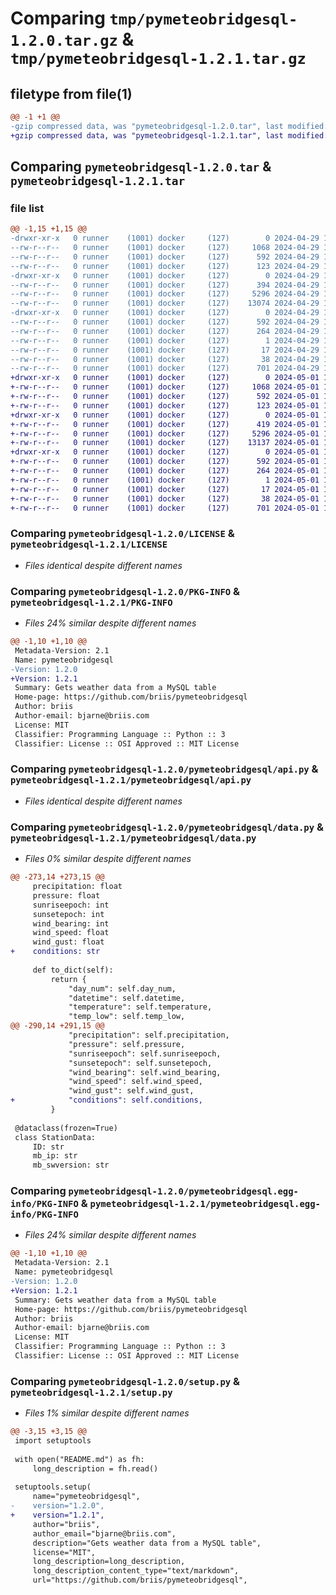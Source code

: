 # Comparing `tmp/pymeteobridgesql-1.2.0.tar.gz` & `tmp/pymeteobridgesql-1.2.1.tar.gz`

## filetype from file(1)

```diff
@@ -1 +1 @@
-gzip compressed data, was "pymeteobridgesql-1.2.0.tar", last modified: Mon Apr 29 13:10:23 2024, max compression
+gzip compressed data, was "pymeteobridgesql-1.2.1.tar", last modified: Wed May  1 17:16:16 2024, max compression
```

## Comparing `pymeteobridgesql-1.2.0.tar` & `pymeteobridgesql-1.2.1.tar`

### file list

```diff
@@ -1,15 +1,15 @@
-drwxr-xr-x   0 runner    (1001) docker     (127)        0 2024-04-29 13:10:23.359673 pymeteobridgesql-1.2.0/
--rw-r--r--   0 runner    (1001) docker     (127)     1068 2024-04-29 13:10:19.000000 pymeteobridgesql-1.2.0/LICENSE
--rw-r--r--   0 runner    (1001) docker     (127)      592 2024-04-29 13:10:23.359673 pymeteobridgesql-1.2.0/PKG-INFO
--rw-r--r--   0 runner    (1001) docker     (127)      123 2024-04-29 13:10:19.000000 pymeteobridgesql-1.2.0/README.md
-drwxr-xr-x   0 runner    (1001) docker     (127)        0 2024-04-29 13:10:23.359673 pymeteobridgesql-1.2.0/pymeteobridgesql/
--rw-r--r--   0 runner    (1001) docker     (127)      394 2024-04-29 13:10:19.000000 pymeteobridgesql-1.2.0/pymeteobridgesql/__init__.py
--rw-r--r--   0 runner    (1001) docker     (127)     5296 2024-04-29 13:10:19.000000 pymeteobridgesql-1.2.0/pymeteobridgesql/api.py
--rw-r--r--   0 runner    (1001) docker     (127)    13074 2024-04-29 13:10:19.000000 pymeteobridgesql-1.2.0/pymeteobridgesql/data.py
-drwxr-xr-x   0 runner    (1001) docker     (127)        0 2024-04-29 13:10:23.359673 pymeteobridgesql-1.2.0/pymeteobridgesql.egg-info/
--rw-r--r--   0 runner    (1001) docker     (127)      592 2024-04-29 13:10:23.000000 pymeteobridgesql-1.2.0/pymeteobridgesql.egg-info/PKG-INFO
--rw-r--r--   0 runner    (1001) docker     (127)      264 2024-04-29 13:10:23.000000 pymeteobridgesql-1.2.0/pymeteobridgesql.egg-info/SOURCES.txt
--rw-r--r--   0 runner    (1001) docker     (127)        1 2024-04-29 13:10:23.000000 pymeteobridgesql-1.2.0/pymeteobridgesql.egg-info/dependency_links.txt
--rw-r--r--   0 runner    (1001) docker     (127)       17 2024-04-29 13:10:23.000000 pymeteobridgesql-1.2.0/pymeteobridgesql.egg-info/top_level.txt
--rw-r--r--   0 runner    (1001) docker     (127)       38 2024-04-29 13:10:23.359673 pymeteobridgesql-1.2.0/setup.cfg
--rw-r--r--   0 runner    (1001) docker     (127)      701 2024-04-29 13:10:19.000000 pymeteobridgesql-1.2.0/setup.py
+drwxr-xr-x   0 runner    (1001) docker     (127)        0 2024-05-01 17:16:16.002991 pymeteobridgesql-1.2.1/
+-rw-r--r--   0 runner    (1001) docker     (127)     1068 2024-05-01 17:16:09.000000 pymeteobridgesql-1.2.1/LICENSE
+-rw-r--r--   0 runner    (1001) docker     (127)      592 2024-05-01 17:16:16.002991 pymeteobridgesql-1.2.1/PKG-INFO
+-rw-r--r--   0 runner    (1001) docker     (127)      123 2024-05-01 17:16:09.000000 pymeteobridgesql-1.2.1/README.md
+drwxr-xr-x   0 runner    (1001) docker     (127)        0 2024-05-01 17:16:16.002991 pymeteobridgesql-1.2.1/pymeteobridgesql/
+-rw-r--r--   0 runner    (1001) docker     (127)      419 2024-05-01 17:16:09.000000 pymeteobridgesql-1.2.1/pymeteobridgesql/__init__.py
+-rw-r--r--   0 runner    (1001) docker     (127)     5296 2024-05-01 17:16:09.000000 pymeteobridgesql-1.2.1/pymeteobridgesql/api.py
+-rw-r--r--   0 runner    (1001) docker     (127)    13137 2024-05-01 17:16:09.000000 pymeteobridgesql-1.2.1/pymeteobridgesql/data.py
+drwxr-xr-x   0 runner    (1001) docker     (127)        0 2024-05-01 17:16:16.002991 pymeteobridgesql-1.2.1/pymeteobridgesql.egg-info/
+-rw-r--r--   0 runner    (1001) docker     (127)      592 2024-05-01 17:16:15.000000 pymeteobridgesql-1.2.1/pymeteobridgesql.egg-info/PKG-INFO
+-rw-r--r--   0 runner    (1001) docker     (127)      264 2024-05-01 17:16:15.000000 pymeteobridgesql-1.2.1/pymeteobridgesql.egg-info/SOURCES.txt
+-rw-r--r--   0 runner    (1001) docker     (127)        1 2024-05-01 17:16:15.000000 pymeteobridgesql-1.2.1/pymeteobridgesql.egg-info/dependency_links.txt
+-rw-r--r--   0 runner    (1001) docker     (127)       17 2024-05-01 17:16:15.000000 pymeteobridgesql-1.2.1/pymeteobridgesql.egg-info/top_level.txt
+-rw-r--r--   0 runner    (1001) docker     (127)       38 2024-05-01 17:16:16.002991 pymeteobridgesql-1.2.1/setup.cfg
+-rw-r--r--   0 runner    (1001) docker     (127)      701 2024-05-01 17:16:09.000000 pymeteobridgesql-1.2.1/setup.py
```

### Comparing `pymeteobridgesql-1.2.0/LICENSE` & `pymeteobridgesql-1.2.1/LICENSE`

 * *Files identical despite different names*

### Comparing `pymeteobridgesql-1.2.0/PKG-INFO` & `pymeteobridgesql-1.2.1/PKG-INFO`

 * *Files 24% similar despite different names*

```diff
@@ -1,10 +1,10 @@
 Metadata-Version: 2.1
 Name: pymeteobridgesql
-Version: 1.2.0
+Version: 1.2.1
 Summary: Gets weather data from a MySQL table
 Home-page: https://github.com/briis/pymeteobridgesql
 Author: briis
 Author-email: bjarne@briis.com
 License: MIT
 Classifier: Programming Language :: Python :: 3
 Classifier: License :: OSI Approved :: MIT License
```

### Comparing `pymeteobridgesql-1.2.0/pymeteobridgesql/api.py` & `pymeteobridgesql-1.2.1/pymeteobridgesql/api.py`

 * *Files identical despite different names*

### Comparing `pymeteobridgesql-1.2.0/pymeteobridgesql/data.py` & `pymeteobridgesql-1.2.1/pymeteobridgesql/data.py`

 * *Files 0% similar despite different names*

```diff
@@ -273,14 +273,15 @@
     precipitation: float
     pressure: float
     sunriseepoch: int
     sunsetepoch: int
     wind_bearing: int
     wind_speed: float
     wind_gust: float
+    conditions: str
 
     def to_dict(self):
         return {
             "day_num": self.day_num,
             "datetime": self.datetime,
             "temperature": self.temperature,
             "temp_low": self.temp_low,
@@ -290,14 +291,15 @@
             "precipitation": self.precipitation,
             "pressure": self.pressure,
             "sunriseepoch": self.sunriseepoch,
             "sunsetepoch": self.sunsetepoch,
             "wind_bearing": self.wind_bearing,
             "wind_speed": self.wind_speed,
             "wind_gust": self.wind_gust,
+            "conditions": self.conditions,
         }
 
 @dataclass(frozen=True)
 class StationData:
     ID: str
     mb_ip: str
     mb_swversion: str
```

### Comparing `pymeteobridgesql-1.2.0/pymeteobridgesql.egg-info/PKG-INFO` & `pymeteobridgesql-1.2.1/pymeteobridgesql.egg-info/PKG-INFO`

 * *Files 24% similar despite different names*

```diff
@@ -1,10 +1,10 @@
 Metadata-Version: 2.1
 Name: pymeteobridgesql
-Version: 1.2.0
+Version: 1.2.1
 Summary: Gets weather data from a MySQL table
 Home-page: https://github.com/briis/pymeteobridgesql
 Author: briis
 Author-email: bjarne@briis.com
 License: MIT
 Classifier: Programming Language :: Python :: 3
 Classifier: License :: OSI Approved :: MIT License
```

### Comparing `pymeteobridgesql-1.2.0/setup.py` & `pymeteobridgesql-1.2.1/setup.py`

 * *Files 1% similar despite different names*

```diff
@@ -3,15 +3,15 @@
 import setuptools
 
 with open("README.md") as fh:
     long_description = fh.read()
 
 setuptools.setup(
     name="pymeteobridgesql",
-    version="1.2.0",
+    version="1.2.1",
     author="briis",
     author_email="bjarne@briis.com",
     description="Gets weather data from a MySQL table",
     license="MIT",
     long_description=long_description,
     long_description_content_type="text/markdown",
     url="https://github.com/briis/pymeteobridgesql",
```

